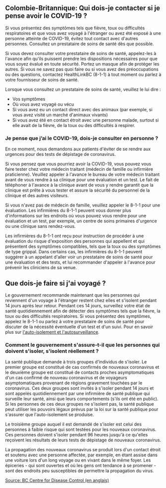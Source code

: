 ## Colombie-Britannique: Qui dois-je contacter si je pense avoir le COVID-19 ?

Si vous présentez des symptômes tels que fièvre, toux ou difficultés respiratoires et que vous avez voyagé à l'étranger ou avez été exposé à une personne atteinte de COVID-19, évitez tout contact avec d'autres personnes. Consultez un prestataire de soins de santé dès que possible.

Si vous devez consulter votre prestataire de soins de santé, appelez-les à l'avance afin qu'ils puissent prendre les dispositions nécessaires pour que vous soyez évalué en toute sécurité. Portez un masque afin de protéger les autres. Si vous ne savez pas quoi faire ou si vous avez des préoccupations ou des questions, contactez HealthLinkBC (8-1-1) à tout moment ou parlez à votre fournisseur de soins de santé.

Lorsque vous consultez un prestataire de soins de santé, veuillez le lui dire :

- Vos symptômes
- Où vous avez voyagé ou vécu
- Si vous avez eu un contact direct avec des animaux (par exemple, si vous avez visité un marché d'animaux vivants)
- Si vous avez été en contact étroit avec une personne malade, surtout si elle avait de la fièvre, de la toux ou des difficultés à respirer.

### Je pense que j’ai le COVID-19, dois-je consulter en personne ?

En ce moment, nous demandons aux patients d'éviter de se rendre aux urgences pour des tests de dépistage de coronavirus.

Si vous pensez que vous pourriez avoir la COVID-19, vous pouvez vous faire tester chez votre médecin traitant (médecin de famille ou infirmière praticienne). Veuillez appeler à l'avance le bureau de votre médecin traitant avant de vous rendre à sa clinique pour une évaluation et un test. Le fait de téléphoner à l'avance à la clinique avant de vous y rendre garantit que la clinique est prête à vous tester et assure la sécurité du personnel de la clinique et des autres visiteurs.

Si vous n'avez pas de médecin de famille, veuillez appeler le 8-1-1 pour une évaluation. Les infirmières du 8-1-1 peuvent vous donner plus d'informations sur les endroits où vous pouvez vous rendre pour une évaluation et un test, par exemple, un centre de soins primaires d'urgence ou une clinique sans rendez-vous.

Les infirmières du 8-1-1 ont reçu pour instruction de procéder à une évaluation du risque d'exposition des personnes qui appellent et qui présentent des symptômes compatibles, tels que la toux ou des symptômes de type grippal. Dans certains cas, les infirmières du 8-1-1 peuvent suggérer à un appelant d'aller voir un prestataire de soins de santé pour une évaluation et des tests, et lui recommander d'appeler à l'avance pour prévenir les cliniciens de sa venue.

## Que dois-je faire si j'ai voyagé ?

Le gouvernement recommande maintenant que les personnes qui reviennent d'un voyage à l'étranger restent chez elles et s'isolent pendant 14 jours après leur retour. Pendant ces 14 jours, surveillez votre état de santé quotidiennement afin de détecter des symptômes tels que la fièvre, la toux ou des difficultés respiratoires. Si vous présentez des symptômes, appelez le 8-1-1 ou parlez à votre prestataire de soins de santé pour discuter de la nécessité éventuelle d'un test et d'un suivi. Pour en savoir plus sur [l'auto-isolement et l'autosurveillance](http://www.bccdc.ca/health-info/diseases-conditions/covid-19/testing-isolation).

### Comment le gouvernement s'assure-t-il que les personnes qui doivent s'isoler, s'isolent réellement ?

La santé publique demande à trois groupes d'individus de s'isoler. Le premier groupe est constitué de cas confirmés de nouveaux coronavirus et le deuxième groupe est constitué de contacts proches asymptomatiques d'un cas confirmé de nouveau coronavirus et de voyageurs asymptomatiques provenant de régions gravement touchées par le coronavirus. Ces deux groupes sont invités à s'isoler pendant 14 jours et sont appelés quotidiennement par une infirmière de santé publique qui surveille leur santé, ainsi que leurs comportements (s'ils ont été en public). Si les personnes de ces deux groupes ne s'isolent pas, la santé publique peut utiliser les pouvoirs légaux prévus par la loi sur la santé publique pour s'assurer que l'auto-isolement se produise.

Le troisième groupe auquel il est demandé de s'isoler est celui des personnes à faible risque qui sont testées pour les nouveaux coronavirus. Ces personnes doivent s'isoler pendant 96 heures jusqu'à ce qu'elles reçoivent les résultats de leurs tests de dépistage de nouveaux coronavirus.

La propagation des nouveaux coronavirus se produit lors d'un contact étroit et soutenu avec une personne affectée, par exemple, en étant assise dans une voiture lors d'un long voyage ou en vivant dans le même foyer. Les épiceries - qui sont ouvertes et où les gens ont tendance à se promener - sont des endroits peu susceptibles de permettre la propagation du virus.

[Source: BC Centre for Disease Control (en anglais)](<http://www.bccdc.ca/health-info/diseases-conditions/coronavirus-(novel)#Information--about--the--virus>)
